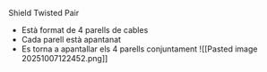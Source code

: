 Shield Twisted Pair
- Està format de 4 parells de cables
- Cada parell està apantanat
- Es torna a apantallar els 4 parells conjuntament
![[Pasted image 20251007122452.png]]